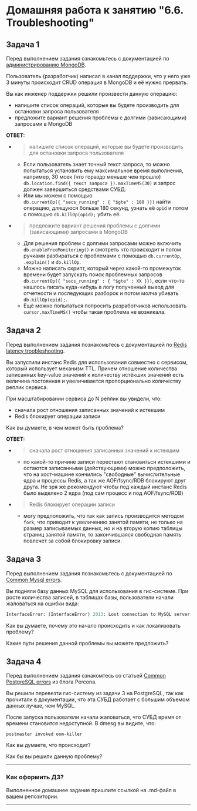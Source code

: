 # Домашняя работа к занятию "6.6. Troubleshooting"

## Задача 1

Перед выполнением задания ознакомьтесь с документацией по [администрированию MongoDB](https://docs.mongodb.com/manual/administration/).

Пользователь (разработчик) написал в канал поддержки, что у него уже 3 минуты происходит CRUD операция в MongoDB и её
нужно прервать.

Вы как инженер поддержки решили произвести данную операцию:

- напишите список операций, которые вы будете производить для остановки запроса пользователя
- предложите вариант решения проблемы с долгими (зависающими) запросами в MongoDB  

__ОТВЕТ:__

- > напишите список операций, которые вы будете производить для остановки запроса пользователя
  - Если пользователь знает точный текст запроса, то можно попытаться установить ему максимальное время выполнения, например, 30 мсек (что гораздо меньше чем прошло) `db.location.find({ текст запроса }).maxTimeMS(30)` и запрос должен завершиться средствами СУБД.  
  - Или мы можем с помощью  
`db.currentOp({ "secs_running" : { "$gte" : 180 }})` найти операцию, длящуюся больше 180 секунд, узнать её `opid` и потом с помощью `db.killOp(opid);` убить её.
- >предложите вариант решения проблемы с долгими (зависающими) запросами в MongoDB
  - Для решения проблем с долгими запросами можно включить `db.enableFreeMonitoring()` и смотреть что происходит и потом ручками разбираться с проблемами с помощью `db.currentOp`, `.explain()` и `db.killOp`.
  - Можно написать скрипт, который через какой-то промежуток времени будет запускать поиск проблемных запросов `db.currentOp({ "secs_running" : { "$gte" : ХХ }})`, если что-то нашлось писать куда-нибудь в логу полученный вывод для отчетности и последующих разборок и потом молча убивать `db.killOp(opid);`.
  - Ещё можно попытаться попросить разработчиков использовать `cursor.maxTimeMS()` чтобы такая проблема не возникала.

## Задача 2

Перед выполнением задания познакомьтесь с документацией по [Redis latency troobleshooting](https://redis.io/topics/latency).

Вы запустили инстанс Redis для использования совместно с сервисом, который использует механизм TTL.
Причем отношение количества записанных key-value значений к количеству истёкших значений есть величина постоянная и
увеличивается пропорционально количеству реплик сервиса.

При масштабировании сервиса до N реплик вы увидели, что:

- сначала рост отношения записанных значений к истекшим
- Redis блокирует операции записи

Как вы думаете, в чем может быть проблема?  

__ОТВЕТ:__

- >сначала рост отношения записанных значений к истекшим
  - по какой-то причине записи перестают становиться истекшими и остаются записанными (действующими) можно предположить, что на хост-машине кончились "свободные" вычислительные ядра и процессы Redis, а так же AOF/fsync/RDB блокируют друг друга. Не зря же рекомендуют чтобы под каждый инстанс Redis было выделено 2 ядра (под сам процесс и под AOF/fsync/RDB)
  
- >Redis блокирует операции записи
  - могу предположить, что так как запись производится методом `fork`, что приводит к увеличению занятой памяти, не только на размер записываемых данных, но и на вторую копию таблицы страниц занятой памяти, то закончившаяся свободная память повлечет за собой блокировку записи.  

## Задача 3

Перед выполнением задания познакомьтесь с документацией по [Common Mysql errors](https://dev.mysql.com/doc/refman/8.0/en/common-errors.html).

Вы подняли базу данных MySQL для использования в гис-системе. При росте количества записей, в таблицах базы,
пользователи начали жаловаться на ошибки вида:

```python
InterfaceError: (InterfaceError) 2013: Lost connection to MySQL server during query u'SELECT..... '
```

Как вы думаете, почему это начало происходить и как локализовать проблему?

Какие пути решения данной проблемы вы можете предложить?

## Задача 4

Перед выполнением задания ознакомтесь со статьей [Common PostgreSQL errors](https://www.percona.com/blog/2020/06/05/10-common-postgresql-errors/) из блога Percona.

Вы решили перевезти гис-систему из задачи 3 на PostgreSQL, так как прочитали в документации, что эта СУБД работает с
большим объемом данных лучше, чем MySQL.

После запуска пользователи начали жаловаться, что СУБД время от времени становится недоступной. В dmesg вы видите, что:

`postmaster invoked oom-killer`

Как вы думаете, что происходит?

Как бы вы решили данную проблему?

---

### Как оформить ДЗ?

Выполненное домашнее задание пришлите ссылкой на .md-файл в вашем репозитории.

---
